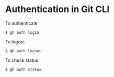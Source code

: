 # Authentication in Git CLI

To authenticate
```
$ gh auth login
```

To logout
```
$ gh auth logout
```

To check status
```
$ gh auth status
```

